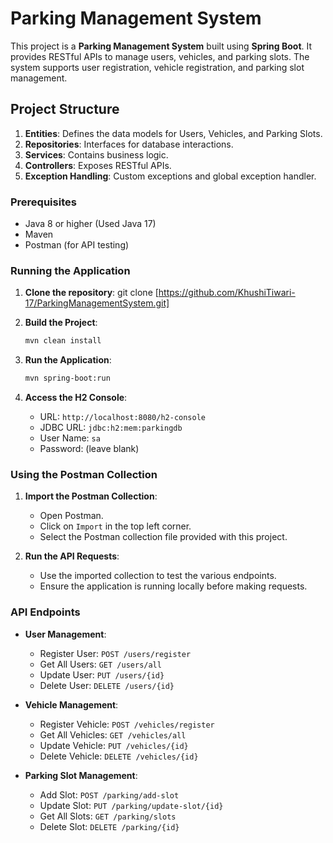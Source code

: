 # Parking Management System

This project is a **Parking Management System** built using **Spring Boot**. It provides RESTful APIs to manage users, vehicles, and parking slots. The system supports user registration, vehicle registration, and parking slot management.

## Project Structure

1. **Entities**: Defines the data models for Users, Vehicles, and Parking Slots.
2. **Repositories**: Interfaces for database interactions.
3. **Services**: Contains business logic.
4. **Controllers**: Exposes RESTful APIs.
5. **Exception Handling**: Custom exceptions and global exception handler.

### Prerequisites

- Java 8 or higher (Used Java 17)
- Maven
- Postman (for API testing)
   
### Running the Application

1. **Clone the repository**:
git clone [https://github.com/KhushiTiwari-17/ParkingManagementSystem.git]


3. **Build the Project**:
   ```bash
   mvn clean install
   ```

4. **Run the Application**:
   ```bash
   mvn spring-boot:run
   ```

5. **Access the H2 Console**:
   - URL: `http://localhost:8080/h2-console`
   - JDBC URL: `jdbc:h2:mem:parkingdb`
   - User Name: `sa`
   - Password: (leave blank)

### Using the Postman Collection

1. **Import the Postman Collection**:
   - Open Postman.
   - Click on `Import` in the top left corner.
   - Select the Postman collection file provided with this project.

2. **Run the API Requests**:
   - Use the imported collection to test the various endpoints.
   - Ensure the application is running locally before making requests.

### API Endpoints

- **User Management**:
  - Register User: `POST /users/register`
  - Get All Users: `GET /users/all`
  - Update User: `PUT /users/{id}`
  - Delete User: `DELETE /users/{id}`

- **Vehicle Management**:
  - Register Vehicle: `POST /vehicles/register`
  - Get All Vehicles: `GET /vehicles/all`
  - Update Vehicle: `PUT /vehicles/{id}`
  - Delete Vehicle: `DELETE /vehicles/{id}`

- **Parking Slot Management**:
  - Add Slot: `POST /parking/add-slot`
  - Update Slot: `PUT /parking/update-slot/{id}`
  - Get All Slots: `GET /parking/slots`
  - Delete Slot: `DELETE /parking/{id}`
